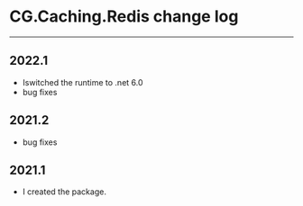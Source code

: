 # CG.Caching.Redis change log
---

## 2022.1

* Iswitched the runtime to .net 6.0
* bug fixes

## 2021.2

* bug fixes

## 2021.1

* I created the package.

